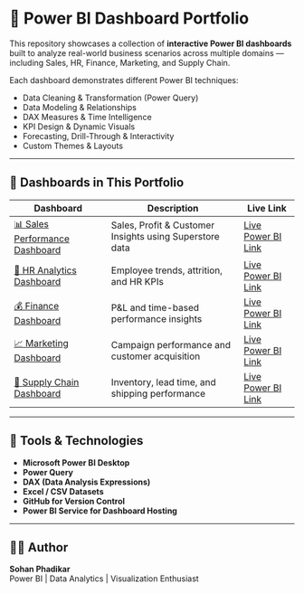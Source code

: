 # 🌟 Power BI Dashboard Portfolio

This repository showcases a collection of **interactive Power BI dashboards** built to analyze real-world business scenarios across multiple domains — including Sales, HR, Finance, Marketing, and Supply Chain.

Each dashboard demonstrates different Power BI techniques:
- Data Cleaning & Transformation (Power Query)
- Data Modeling & Relationships
- DAX Measures & Time Intelligence
- KPI Design & Dynamic Visuals
- Forecasting, Drill-Through & Interactivity
- Custom Themes & Layouts

---

## 🧩 Dashboards in This Portfolio

| Dashboard | Description | Live Link |
|------------|--------------|-----------|
| [📊 Sales Performance Dashboard](./Sales_Performance_Dashboard/README.md) | Sales, Profit & Customer Insights using Superstore data | [Live Power BI Link](#) |
| [👥 HR Analytics Dashboard](./HR_Analytics_Dashboard/README.md) | Employee trends, attrition, and HR KPIs | [Live Power BI Link](#) |
| [💰 Finance Dashboard](./Finance_Dashboard/README.md) | P&L and time-based performance insights | [Live Power BI Link](#) |
| [📈 Marketing Dashboard](./Marketing_Dashboard/README.md) | Campaign performance and customer acquisition | [Live Power BI Link](#) |
| [🚚 Supply Chain Dashboard](./SupplyChain_Dashboard/README.md) | Inventory, lead time, and shipping performance | [Live Power BI Link](#) |

---

## 🧠 Tools & Technologies
- **Microsoft Power BI Desktop**
- **Power Query**
- **DAX (Data Analysis Expressions)**
- **Excel / CSV Datasets**
- **GitHub for Version Control**
- **Power BI Service for Dashboard Hosting**

---

## 👨‍💻 Author
**Sohan Phadikar**  
Power BI | Data Analytics | Visualization Enthusiast  
